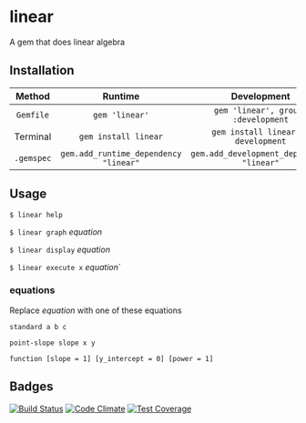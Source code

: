 # linear
A gem that does linear algebra
## Installation

|  Method  |               Runtime           |               Development               |
|:--------:|:-------------------------------:|:---------------------------------------:|
|`Gemfile` |					`gem 'linear'`          |   `gem 'linear', group: :development`   |
| Terminal |         `gem install linear`    |   `gem install linear --development`    |
|`.gemspec`|`gem.add_runtime_dependency "linear"`|`gem.add_development_dependency "linear"`  |

## Usage
`$ linear help`

`$ linear graph` _equation_

`$ linear display` _equation_

`$ linear execute x` _equation_`

### equations
Replace _equation_ with one of these equations

`standard a b c`

`point-slope slope x y`

`function [slope = 1] [y_intercept = 0] [power = 1]`

## Badges
[![Build Status](https://travis-ci.org/Zrp200/linear.svg?branch=master)](https://travis-ci.org/Zrp200/linear)
[![Code Climate](https://codeclimate.com/github/Zrp200/linear/badges/gpa.svg)](https://codeclimate.com/github/Zrp200/linear)
[![Test Coverage](https://codeclimate.com/github/Zrp200/linear/badges/coverage.svg)](https://codeclimate.com/github/Zrp200/linear)
